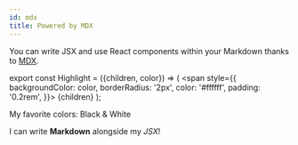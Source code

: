 ```yaml
---
id: mdx
title: Powered by MDX
---
```


You can write JSX and use React components within your Markdown thanks to [MDX](https://mdxjs.com/).

export const Highlight = ({children, color}) => ( <span style={{
      backgroundColor: color,
      borderRadius: '2px',
      color: '#ffffff',
      padding: '0.2rem',
    }}> {children} </span> );

My favorite colors: <Highlight color="#000000">Black & White</Highlight>

I can write **Markdown** alongside my _JSX_!
